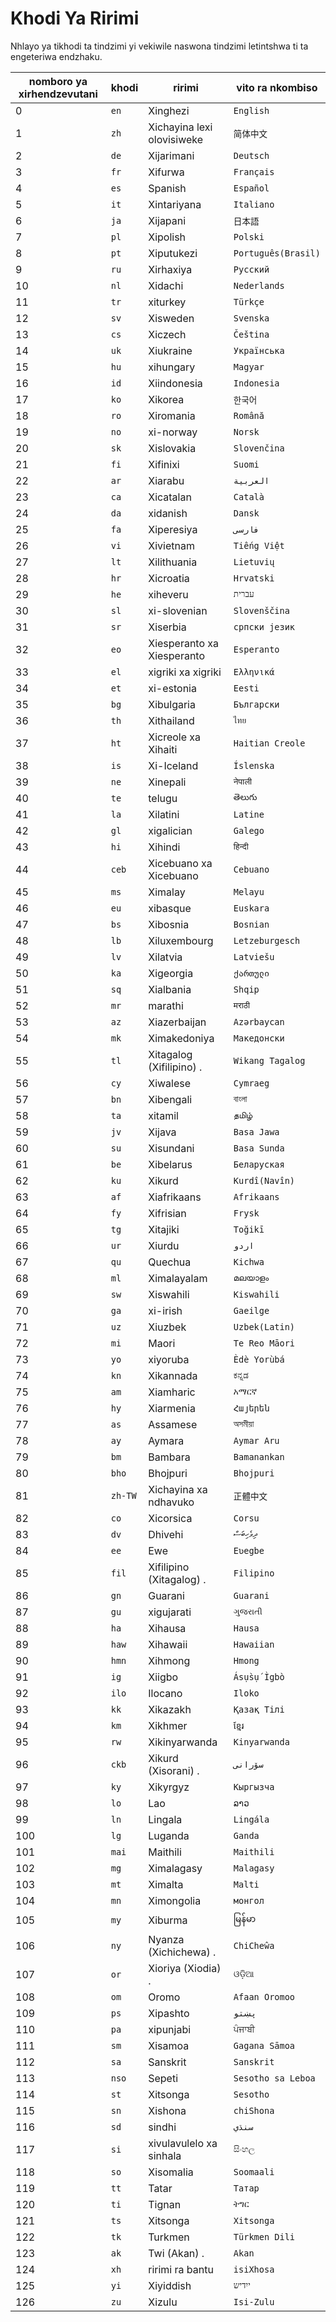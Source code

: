 # Khodi Ya Ririmi

Nhlayo ya tikhodi ta tindzimi yi vekiwile naswona tindzimi letintshwa ti ta engeteriwa endzhaku.

| nomboro ya xirhendzevutani | khodi | ririmi | vito ra nkombiso |
| - | - | - | - |
| 0 | `en` | Xinghezi | `English` |
| 1 | `zh` | Xichayina lexi olovisiweke | `简体中文` |
| 2 | `de` | Xijarimani | `Deutsch` |
| 3 | `fr` | Xifurwa | `Français` |
| 4 | `es` | Spanish | `Español` |
| 5 | `it` | Xintariyana | `Italiano` |
| 6 | `ja` | Xijapani | `日本語` |
| 7 | `pl` | Xipolish | `Polski` |
| 8 | `pt` | Xiputukezi | `Português(Brasil)` |
| 9 | `ru` | Xirhaxiya | `Русский` |
| 10 | `nl` | Xidachi | `Nederlands` |
| 11 | `tr` | xiturkey | `Türkçe` |
| 12 | `sv` | Xisweden | `Svenska` |
| 13 | `cs` | Xiczech | `Čeština` |
| 14 | `uk` | Xiukraine | `Українська` |
| 15 | `hu` | xihungary | `Magyar` |
| 16 | `id` | Xiindonesia | `Indonesia` |
| 17 | `ko` | Xikorea | `한국어` |
| 18 | `ro` | Xiromania | `Română` |
| 19 | `no` | xi-norway | `Norsk` |
| 20 | `sk` | Xislovakia | `Slovenčina` |
| 21 | `fi` | Xifinixi | `Suomi` |
| 22 | `ar` | Xiarabu | `العربية` |
| 23 | `ca` | Xicatalan | `Català` |
| 24 | `da` | xidanish | `Dansk` |
| 25 | `fa` | Xiperesiya | `فارسی` |
| 26 | `vi` | Xivietnam | `Tiếng Việt` |
| 27 | `lt` | Xilithuania | `Lietuvių` |
| 28 | `hr` | Xicroatia | `Hrvatski` |
| 29 | `he` | xiheveru | `עברית` |
| 30 | `sl` | xi-slovenian | `Slovenščina` |
| 31 | `sr` | Xiserbia | `српски језик` |
| 32 | `eo` | Xiesperanto xa Xiesperanto | `Esperanto` |
| 33 | `el` | xigriki xa xigriki | `Ελληνικά` |
| 34 | `et` | xi-estonia | `Eesti` |
| 35 | `bg` | Xibulgaria | `Български` |
| 36 | `th` | Xithailand | `ไทย` |
| 37 | `ht` | Xicreole xa Xihaiti | `Haitian Creole` |
| 38 | `is` | Xi-Iceland | `Íslenska` |
| 39 | `ne` | Xinepali | `नेपाली` |
| 40 | `te` | telugu | `తెలుగు` |
| 41 | `la` | Xilatini | `Latine` |
| 42 | `gl` | xigalician | `Galego` |
| 43 | `hi` | Xihindi | `हिन्दी` |
| 44 | `ceb` | Xicebuano xa Xicebuano | `Cebuano` |
| 45 | `ms` | Ximalay | `Melayu` |
| 46 | `eu` | xibasque | `Euskara` |
| 47 | `bs` | Xibosnia | `Bosnian` |
| 48 | `lb` | Xiluxembourg | `Letzeburgesch` |
| 49 | `lv` | Xilatvia | `Latviešu` |
| 50 | `ka` | Xigeorgia | `ქართული` |
| 51 | `sq` | Xialbania | `Shqip` |
| 52 | `mr` | marathi | `मराठी` |
| 53 | `az` | Xiazerbaijan | `Azərbaycan` |
| 54 | `mk` | Ximakedoniya | `Македонски` |
| 55 | `tl` | Xitagalog (Xifilipino) . | `Wikang Tagalog` |
| 56 | `cy` | Xiwalese | `Cymraeg` |
| 57 | `bn` | Xibengali | `বাংলা` |
| 58 | `ta` | xitamil | `தமிழ்` |
| 59 | `jv` | Xijava | `Basa Jawa` |
| 60 | `su` | Xisundani | `Basa Sunda` |
| 61 | `be` | Xibelarus | `Беларуская` |
| 62 | `ku` | Xikurd | `Kurdî(Navîn)` |
| 63 | `af` | Xiafrikaans | `Afrikaans` |
| 64 | `fy` | Xifrisian | `Frysk` |
| 65 | `tg` | Xitajiki | `Toğikī` |
| 66 | `ur` | Xiurdu | `اردو` |
| 67 | `qu` | Quechua | `Kichwa` |
| 68 | `ml` | Ximalayalam | `മലയാളം` |
| 69 | `sw` | Xiswahili | `Kiswahili` |
| 70 | `ga` | xi-irish | `Gaeilge` |
| 71 | `uz` | Xiuzbek | `Uzbek(Latin)` |
| 72 | `mi` | Maori | `Te Reo Māori` |
| 73 | `yo` | xiyoruba | `Èdè Yorùbá` |
| 74 | `kn` | Xikannada | `ಕನ್ನಡ` |
| 75 | `am` | Xiamharic | `አማርኛ` |
| 76 | `hy` | Xiarmenia | `Հայերեն` |
| 77 | `as` | Assamese | `অসমীয়া` |
| 78 | `ay` | Aymara | `Aymar Aru` |
| 79 | `bm` | Bambara | `Bamanankan` |
| 80 | `bho` | Bhojpuri | `Bhojpuri` |
| 81 | `zh-TW` | Xichayina xa ndhavuko | `正體中文` |
| 82 | `co` | Xicorsica | `Corsu` |
| 83 | `dv` | Dhivehi | `ދިވެހިބަސް` |
| 84 | `ee` | Ewe | `Eʋegbe` |
| 85 | `fil` | Xifilipino (Xitagalog) . | `Filipino` |
| 86 | `gn` | Guarani | `Guarani` |
| 87 | `gu` | xigujarati | `ગુજરાતી` |
| 88 | `ha` | Xihausa | `Hausa` |
| 89 | `haw` | Xihawaii | `Hawaiian` |
| 90 | `hmn` | Xihmong | `Hmong` |
| 91 | `ig` | Xiigbo | `Ásụ̀sụ́ Ìgbò` |
| 92 | `ilo` | Ilocano | `Iloko` |
| 93 | `kk` | Xikazakh | `Қазақ Тілі` |
| 94 | `km` | Xikhmer | `ខ្មែរ` |
| 95 | `rw` | Xikinyarwanda | `Kinyarwanda` |
| 96 | `ckb` | Xikurd (Xisorani) . | `سۆرانی` |
| 97 | `ky` | Xikyrgyz | `Кыргызча` |
| 98 | `lo` | Lao | `ລາວ` |
| 99 | `ln` | Lingala | `Lingála` |
| 100 | `lg` | Luganda | `Ganda` |
| 101 | `mai` | Maithili | `Maithili` |
| 102 | `mg` | Ximalagasy | `Malagasy` |
| 103 | `mt` | Ximalta | `Malti` |
| 104 | `mn` | Ximongolia | `монгол` |
| 105 | `my` | Xiburma | `မြန်မာ` |
| 106 | `ny` | Nyanza (Xichichewa) . | `ChiCheŵa` |
| 107 | `or` | Xioriya (Xiodia) . | `ଓଡ଼ିଆ` |
| 108 | `om` | Oromo | `Afaan Oromoo` |
| 109 | `ps` | Xipashto | `پښتو` |
| 110 | `pa` | xipunjabi | `ਪੰਜਾਬੀ` |
| 111 | `sm` | Xisamoa | `Gagana Sāmoa` |
| 112 | `sa` | Sanskrit | `Sanskrit` |
| 113 | `nso` | Sepeti | `Sesotho sa Leboa` |
| 114 | `st` | Xitsonga | `Sesotho` |
| 115 | `sn` | Xishona | `chiShona` |
| 116 | `sd` | sindhi | `سنڌي` |
| 117 | `si` | xivulavulelo xa sinhala | `සිංහල` |
| 118 | `so` | Xisomalia | `Soomaali` |
| 119 | `tt` | Tatar | `Татар` |
| 120 | `ti` | Tignan | `ትግር` |
| 121 | `ts` | Xitsonga | `Xitsonga` |
| 122 | `tk` | Turkmen | `Türkmen Dili` |
| 123 | `ak` | Twi (Akan) . | `Akan` |
| 124 | `xh` | ririmi ra bantu | `isiXhosa` |
| 125 | `yi` | Xiyiddish | `ייִדיש` |
| 126 | `zu` | Xizulu | `Isi-Zulu` |